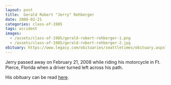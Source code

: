 ```yaml
---
layout: post
title:  Gerald Robert "Jerry" Rehberger
date: 2008-02-21
categories: class-of-1985
tags: accident
images:
  - /assets/class-of-1985/gerald-robert-rehberger-1.png
  - /assets/class-of-1985/gerald-robert-rehberger-2.jpg
obituary: https://www.legacy.com/obituaries/seattletimes/obituary.aspx?n=Gerald-Rehberger&pid=104697538
---
```

Jerry passed away on February 21, 2008 while riding his motorcycle in Ft. Pierce, Florida when a driver turned left across his path.

His obituary can be read [here](https://www.legacy.com/obituaries/seattletimes/obituary.aspx?n=Gerald-Rehberger&pid=104697538).
